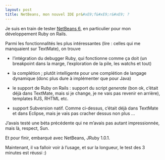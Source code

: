 ```yaml
---
layout: post
title: NetBeans, mon nouvel IDE pr&#xE9;f&#xE9;r&#xE9; ?
---
```

<p>Je suis en train de tester <a href="http://www.netbeans.org/community/releases/60/index.html">NetBeans 6</a>, en particulier pour mon développement Ruby on Rails.</p>

<p>Parmi les fonctionnalités les plus intéressantes (lire : celles qui me manquaient sur TextMate), on trouve </p>

<ul>
<li><p>l&#8217;intégration du debugger Ruby, qui fonctionne comme ça doit (un breakpoint dans la marge, l&#8217;exploration de la pile, les watchs et tout)</p></li>
<li><p>la complétion ; plutôt intelligente pour une complétion de langage dynamique (donc plus dure à implémenter que pour Java)</p></li>
<li><p>le support de Ruby on Rails : support du script <i>generate</i> (bon ok, c&#8217;était déjà dans TextMate, mais  si je change, je ne vais pas revenir en arrière), templates RJS, RHTML etc.</p></li>
<li><p>support Subversion natif. Comme ci-dessus, c&#8217;était déjà dans TextMate et dans Eclipse, mais je vais pas cracher dessus non plus &#8230;</p></li>
</ul>

<p>J&#8217;avais testé une béta précédente qui ne m&#8217;avais pas autant impressionnée, mais là, respect, Sun.</p>

<p>Et pour finir, embarqué avec NetBeans, JRuby 1.0.1.</p>

<p>Maintenant, il va falloir voir à l&#8217;usage, et sur la longueur, le test des 3 minutes est réussi :)</p>      
